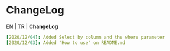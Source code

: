 # ChangeLog
[EN](../../) | [TR](README-TR.md) | **ChangeLog**
```yml
[2020/12/04]: Added Select by column and the where parameter
[2020/12/03]: Added "How to use" on README.md
```
